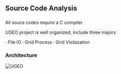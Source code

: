 ## Source Code Analysis
#####

All souce codes require a C compiler

UGEO project is well organized, include three majors

·	File IO
·	Grid Process
·	Grid Visilazation

### Architecture

![UGEO](https://vueproject-1253784566.cos.ap-chengdu.myqcloud.com/github/%E5%BE%AE%E4%BF%A1%E6%88%AA%E5%9B%BE_20191129205306.png)

